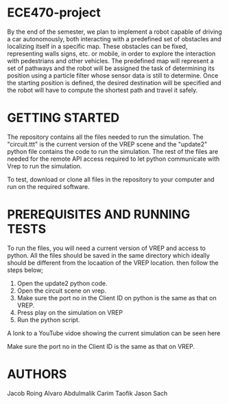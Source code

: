 # ECE470-project

By the end of the semester, we plan to implement a robot capable of driving a car autonomously, both interacting with a predefined set of obstacles and localizing itself in a specific map. These obstacles can be fixed, representing walls signs, etc. or mobile, in order to explore the interaction with pedestrians and other vehicles. The predefined map will represent a set of pathways and the robot will be assigned the task of determining its position using a particle filter whose sensor data is still to determine. Once the starting position is defined, the desired destination will be specified and the robot will have to compute the shortest path and travel it safely.


# GETTING STARTED 

The repository contains all the files needed to run the simulation. The "circuit.ttt" is the current version of the VREP scene and the "update2" python file contains the code to run the simulation. The rest of the files are needed for the remote API access required to let python communicate with Vrep to run the simulation. 

To test, download or clone all files in the repository to your computer and run on the required software.

# PREREQUISITES AND RUNNING TESTS

To run the files, you will need a current version of VREP and access to python. All the files should be saved in the same directory which ideally should be different from the locaation of the VREP location. then follow the steps below;
  1. Open the update2 python code. 
  2. Open the circuit scene on vrep.
  3. Make sure the port no in the Client ID on python is the same as that on VREP. 
  4. Press play on the simulation on VREP
  5. Run the python script.
  
 A lonk to a YouTube vidoe showing the current simulation can be seen here
 
 Make sure the port no in the Client ID is the same as that on VREP. 
 
 # AUTHORS
 
 Jacob Roing
 Alvaro
 Abdulmalik Carim
 Taofik 
 Jason Sach
